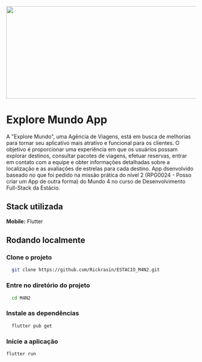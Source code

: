 <img src="./assets/images/estacio.png" width="980" height="245"/>



# Explore Mundo App

A "Explore Mundo", uma Agência de Viagens, está em busca de melhorias para tornar
seu aplicativo mais atrativo e funcional para os clientes. O objetivo é proporcionar uma
experiência em que os usuários possam explorar destinos, consultar pacotes de
viagens, efetuar reservas, entrar em contato com a equipe e obter informações
detalhadas sobre a localização e as avaliações de estrelas para cada destino. 
App dsenvolvido baseado no que foi pedido na missão prática do nível 2 (RPG0024 - Posso criar um App de outra forma) do Mundo 4 no curso de Desenvolvimento Full-Stack da Estácio.



## Stack utilizada

**Mobile:** Flutter



## Rodando localmente

### Clone o projeto

```bash
  git clone https://github.com/Rickrasin/ESTACIO_M4N2.git
```


### Entre no diretório do projeto

```bash
  cd M4N2
```


### Instale as dependências

```bash
  flutter pub get
```


### Inicie a aplicação

```bash
flutter run
```

